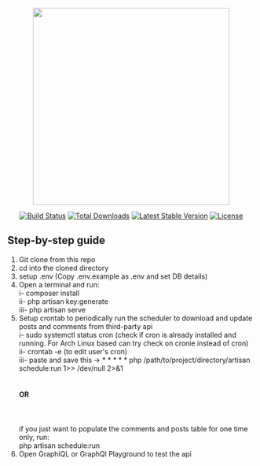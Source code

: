 <p align="center"><a href="https://laravel.com" target="_blank"><img src="https://raw.githubusercontent.com/laravel/art/master/logo-lockup/5%20SVG/2%20CMYK/1%20Full%20Color/laravel-logolockup-cmyk-red.svg" width="400"></a></p>

<p align="center">
<a href="https://travis-ci.org/laravel/framework"><img src="https://travis-ci.org/laravel/framework.svg" alt="Build Status"></a>
<a href="https://packagist.org/packages/laravel/framework"><img src="https://img.shields.io/packagist/dt/laravel/framework" alt="Total Downloads"></a>
<a href="https://packagist.org/packages/laravel/framework"><img src="https://img.shields.io/packagist/v/laravel/framework" alt="Latest Stable Version"></a>
<a href="https://packagist.org/packages/laravel/framework"><img src="https://img.shields.io/packagist/l/laravel/framework" alt="License"></a>
</p>

## Step-by-step guide

1. Git clone from this repo
2. cd into the cloned directory
3. setup .env (Copy .env.example as .env and set DB details)
4. Open a terminal and run:<br>
    i- composer install<br>
    ii- php artisan key:generate<br>
    iii- php artisan serve<br>
5. Setup crontab to periodically run the scheduler to download and update posts and comments from third-party api<br>
   i- sudo systemctl status cron (check if cron is already installed and running. For Arch Linux based can try check on cronie instead of cron)<br>
   ii- crontab -e (to edit user's cron)<br>
   iii- paste and save this -> * * * * * php /path/to/project/directory/artisan schedule:run 1>> /dev/null 2>&1<br>
<br><h4>OR</h4><br><br>
   if you just want to populate the comments and posts table for one time only, run:<br>
    php artisan schedule:run
6. Open GraphiQL or GraphQl Playground to test the api
